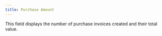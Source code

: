 ```yaml
---
title: Purchase Amount
---
```



This field displays the number of purchase invoices created and their  total value.
